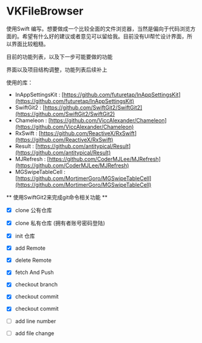 # VKFileBrowser
使用Swift 编写。想要做成一个比较全面的文件浏览器，当然是偏向于代码浏览方面的。希望有什么好的建议或者意见可以留给我。目前没有UI帮忙设计界面，所以界面比较粗糙。

目前的功能列表，以及下一步可能要做的功能

界面以及项目结构调整，功能列表后续补上



使用的库：
* InAppSettingsKit : [https://github.com/futuretap/InAppSettingsKit](https://github.com/futuretap/InAppSettingsKit)
* SwiftGit2 : [https://github.com/SwiftGit2/SwiftGit2](https://github.com/SwiftGit2/SwiftGit2)
* Chameleon : [https://github.com/ViccAlexander/Chameleon](https://github.com/ViccAlexander/Chameleon)
* RxSwift : [https://github.com/ReactiveX/RxSwift](https://github.com/ReactiveX/RxSwift)
* Result : [https://github.com/antitypical/Result](https://github.com/antitypical/Result)
* MJRefresh : [https://github.com/CoderMJLee/MJRefresh](https://github.com/CoderMJLee/MJRefresh)
* MGSwipeTableCell : [https://github.com/MortimerGoro/MGSwipeTableCell](https://github.com/MortimerGoro/MGSwipeTableCell)

** 使用SwiftGit2来完成git命令相关功能 **

* [x] clone 公有仓库 
* [x] clone 私有仓库 (拥有者账号密码登陆)
* [x] init 仓库
* [x] add Remote
* [x] delete Remote
* [x] fetch And Push
* [x] checkout branch
* [x] checkout commit
* [x] checkout commit
* [ ] add line number
* [ ] add file change 

